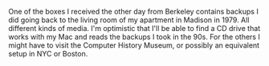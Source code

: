 One of the boxes I received the other day from Berkeley contains backups I did going back to the living room of my apartment in Madison in 1979. All different kinds of media. I'm optimistic that I'll be able to find a CD drive that works with my Mac and reads the backups I took in the 90s. For the others I might have to visit the Computer History Museum, or possibly an equivalent setup in NYC or Boston.
